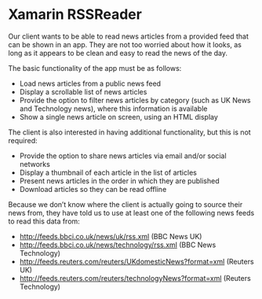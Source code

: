 # Xamarin RSSReader

Our client wants to be able to read news articles from a
provided feed that can be shown in an app. They are not too
worried about how it looks, as long as it appears to be clean
and easy to read the news of the day.

The basic functionality of the app must be as follows:

- Load news articles from a public news feed
- Display a scrollable list of news articles
- Provide the option to filter news articles by category
(such as UK News and Technology news), where this
information is available
- Show a single news article on screen, using an HTML
display

The client is also interested in having additional
functionality, but this is not required:

- Provide the option to share news articles via email and/or
social networks
- Display a thumbnail of each article in the list of
articles
- Present news articles in the order in which they are
published
- Download articles so they can be read offline

Because we don’t know where the client is actually going to
source their news from, they have told us to use at least one
of the following news feeds to read this data from:

- http://feeds.bbci.co.uk/news/uk/rss.xml (BBC News UK)
- http://feeds.bbci.co.uk/news/technology/rss.xml (BBC News
Technology)
- http://feeds.reuters.com/reuters/UKdomesticNews?format=xml
(Reuters UK)
- http://feeds.reuters.com/reuters/technologyNews?format=xml
(Reuters Technology)
